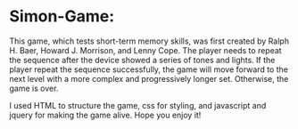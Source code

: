 # Simon-Game: 

This game, which tests short-term memory skills, was first created by Ralph H. Baer, Howard J. Morrison, and Lenny Cope. The player needs to repeat the sequence after the device showed a series of tones and lights. If the player repeat the sequence successfully, the game will move forward to the next level with a more complex and progressively longer set. Otherwise, the game is over. 

I used HTML to structure the game, css for styling, and javascript and jquery for making the game alive. Hope you enjoy it! 
